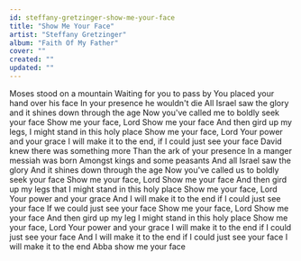 ```yaml
---
id: steffany-gretzinger-show-me-your-face
title: "Show Me Your Face"
artist: "Steffany Gretzinger"
album: "Faith Of My Father"
cover: ""
created: ""
updated: ""
---
```


Moses stood on a mountain
Waiting for you to pass by
You placed your hand over his face
In your presence he wouldn't die
All Israel saw the glory and it shines down through the age
Now you've called me to boldly seek your face
Show me your face, Lord
Show me your face
And then gird up my legs, I might stand in this holy place
Show me your face, Lord
Your power and your grace
I will make it to the end, if I could just see your face
David knew there was something more
Than the ark of your presence
In a manger messiah was born
Amongst kings and some peasants
And all Israel saw the glory
And it shines down through the age
Now you've called us to boldly seek your face
Show me your face, Lord
Show me your face
And then gird up my legs that I might stand in this holy place
Show me your face, Lord
Your power and your grace
And I will make it to the end if I could just see your face
If we could just see your face
Show me your face, Lord
Show me your face
And then gird up my leg I might stand in this holy place
Show me your face, Lord
Your power and your grace
I will make it to the end if I could just see your face
And I will make it to the end if I could just see your face
I will make it to the end Abba show me your face